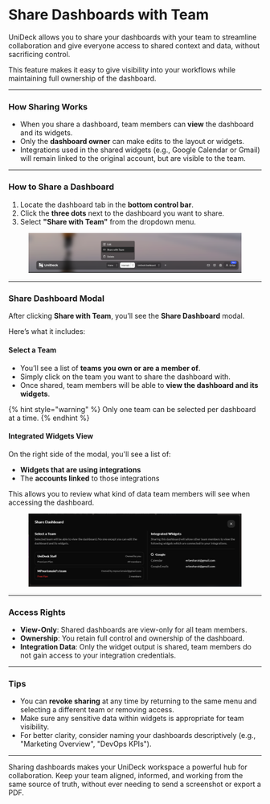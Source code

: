 # Share Dashboards with Team

UniDeck allows you to share your dashboards with your team to streamline collaboration and give everyone access to shared context and data, without sacrificing control.

This feature makes it easy to give visibility into your workflows while maintaining full ownership of the dashboard.

***

### How Sharing Works

* When you share a dashboard, team members can **view** the dashboard and its widgets.
* Only the **dashboard owner** can make edits to the layout or widgets.
* Integrations used in the shared widgets (e.g., Google Calendar or Gmail) will remain linked to the original account, but are visible to the team.

***

### How to Share a Dashboard

1. Locate the dashboard tab in the **bottom control bar**.
2. Click the **three dots** next to the dashboard you want to share.
3. Select **"Share with Team"** from the dropdown menu.

<figure><img src="../.gitbook/assets/image (4).png" alt=""><figcaption></figcaption></figure>

***

### Share Dashboard Modal

After clicking **Share with Team**, you’ll see the **Share Dashboard** modal.

Here’s what it includes:

#### Select a Team

* You’ll see a list of **teams you own or are a member of**.
* Simply click on the team you want to share the dashboard with.
* Once shared, team members will be able to **view the dashboard and its widgets**.

{% hint style="warning" %}
Only one team can be selected per dashboard at a time.
{% endhint %}

#### Integrated Widgets View

On the right side of the modal, you'll see a list of:

* **Widgets that are using integrations**
* The **accounts linked** to those integrations

This allows you to review what kind of data team members will see when accessing the dashboard.

<figure><img src="../.gitbook/assets/image (5).png" alt=""><figcaption></figcaption></figure>

***

### Access Rights

* **View-Only**: Shared dashboards are view-only for all team members.
* **Ownership**: You retain full control and ownership of the dashboard.
* **Integration Data**: Only the widget output is shared, team members do not gain access to your integration credentials.

***

### Tips

* You can **revoke sharing** at any time by returning to the same menu and selecting a different team or removing access.
* Make sure any sensitive data within widgets is appropriate for team visibility.
* For better clarity, consider naming your dashboards descriptively (e.g., "Marketing Overview", "DevOps KPIs").

***

Sharing dashboards makes your UniDeck workspace a powerful hub for collaboration. Keep your team aligned, informed, and working from the same source of truth, without ever needing to send a screenshot or export a PDF.
